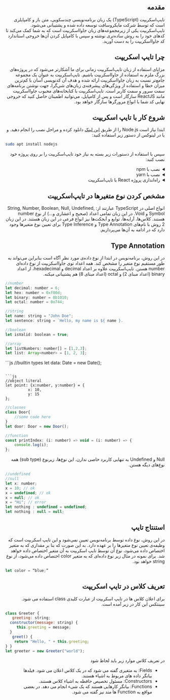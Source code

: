 <h2 dir="rtl">مقدمه</h2>
<p dir="rtl">
تایپ‌اسکریپت (TypeScript) یک زبان برنامه‌نویسی چندسکویی، متن باز و کامپایلری است که توسط شرکت مایکروسافت توسعه داده شده و پشتیبانی می‌شود. تایپ‌اسکریپت یکی از زیرمجموعه‌های زبان جاوااسکریپت است که به شما کمک می‌کند تا کدهای خود را به روش ساده‌تری نوشته و سپس با کامپایل‌ کردن آن‌ها خروجی استاندارد کد جاوااسکریپت را به دست آورید.
</p>

<h2 dir="rtl">چرا تایپ اسکریپت</h2>
<p dir="rtl">
مزایای استفاده از زبان تایپ‌اسکریپت زمانی برای ما آشکارتر می‌شود که در پروژه‌های بزرگ ملزم به استفاده از جاوااسکریپت باشیم. تایپ‌اسکریپت به عنوان یک مجموعه جامع‌تر نسبت به زبان جاوااسکریپت ارائه شده و هدف آن کدنویسی آسان با کم‌ترین میزان خطا و استفاده از ویژگی‌های پیشرفته‌ی زبان‌های شی‌گرا، جهت نوشتن برنامه‌های سمت سرور و سمت کاربر است.
تایپ‌اسکریپت با کتابخانه‌های محبوب جاوااسکریپت مانند ReactJS سازگار است و پس از کامپایل، می‌توانید اطمینان حاصل کنید که خروجی نهایی کد شما با انواع مرورگرها سازگار خواهد بود.
</p>

<h2 dir="rtl">شروع کار با تایپ اسکریپت</h2>

<p dir="rtl">
ابتدا نیاز است Node.js را از طریق <a href="https://nodejs.org">این لینک</a> دانلود کرده و مراحل نصب را انجام دهید. و یا در لینوکس از دستور زیر استفاده کنید:
</p>

```bash
sudo apt install nodejs
```

<p dir="rtl">
سپس با استفاده از دستورات زیر بسته به نیاز خود تایپ‌اسکریپت را بر روی پروژه خود نصب کنید:
</p>

<details dir="rtl"><summary dir="rtl">نصب با npm</summary>
<p>
	
```bash
npm install -g typescript
```
	
</p>
</details>
<details dir="rtl"><summary dir="rtl">نصب با yarn</summary>
<p>
	
```bash
yarn add typescript
```
	
</p>
</details>
<details dir="rtl"><summary dir="rtl">راه‌اندازی پروژه React با تایپ‌اسکریپت</summary>
<p>
	
```bash
npx create-react-app my-app --template typescript
yarn create react-app my-app --template typescript
```
	
</p>
</details>

<h2 dir="rtl">مشخص کردن نوع متغیرها در تایپ‌اسکریپت</h2>
<p dir="rtl">
	انواع اصلی در TypeScript عبارتند از: String, Number, Boolean, Null, Undefined, Symbol و Void. در این زبان تمامی اعداد (صحیح و اعشاری و…) از نوع number هستند. کلاس‌ها، آرایه‌ها، توابع و آبجکت‌ها نیز انواع فرعی در این زبان هستند.
در این زبان 2 روش با نام‌های Type Annotation و Type Inference برای تعیین نوع متغیرها وجود دارد که در ادامه به آن‌ها می‌پردازیم.
</p>

<h2 dir="rtl">Type Annotation</h2>
<p dir="rtl">
	در این روش، برنامه‌نویس در ابتدا از نوع داده‌ی مورد نظر آگاه است بنابراین می‌تواند به طور مستقیم نوع متغیر را مشخص ‌کند.
همه اعداد توی جاوااسکریپت از نوع داده‌ای number هستن. تایپ‌اسکریپت علاوه بر اعداد decimal و hexadecimal، از اعداد binary (اعداد مبنای 2) و octal (اعداد مبنای 8) هم پشتیبانی میکنه.
</p>

```js
//number
let decimal: number = 6;
let hex: number = 0xf00d;
let binary: number = 0b1010;
let octal: number = 0o744;
```

```js
//string
let name: string = "John Doe";
let sentence: string = `Hello, my name is ${ name }.
```

```js
//boolean
let isValid: boolean = true;
```

```js
//array
let listNumbers: number[] = [1,2,3];
let list: Array<number> = [1, 2, 3];
```

‍‍‍```js
//builtin types
let data: Date =  new Date();
```

```js
//object literal
let point: {x:number, y:number} = {
          x: 10, 
          y: 15
};
```

```js
//classes
class Door{
	//some code here  
}
let door: Door = new Door();
```

```js
//function
const printIndex: (i: number) =˃ void = (i: number) =˃ {
	console.log(i);
};
```

<p dir="rtl">
	Null و Undefined به تنهایی کاربرد خاصی ندارن. این نوع‌ها، زیرنوع (sub type) همه نوع‌های دیگه هستن.
</p>

```js
//undefined
//null
let x: number;
x = 10; // ok
x = undefined; // ok
x = null; // ok 
x = "Hi"; // error
let nothing : undefined = undefined;
let nothing : null = null;
```

<h2 dir="rtl">استنتاج تایپ</h2>
<p dir="rtl">
	در این روش، نوع داده توسط برنامه‌نویس تعیین نمی‌شود و این تایپ اسکریپت است که وظیفه‌ی تعیین نوع متغیرها را بر عهده دارد. به این صورت که بنا بر مقداری که به متغیر اختصاص داده می‌شود، نوع آن توسط تایپ اسکریپت به آن متغیر اختصاص داده خواهد شد.
برای نمونه در مثال زیر نوع داده‌ای که به متغیر color اختصاص داده می‌شود، از نوع string خواهد بود.
</p>

```js
let color = “blue;”
```

<h2 dir="rtl">تعریف کلاس در تایپ اسکریپت</h2>
<p dir="rtl">
	برای اعلان کلاس ها در تایپ اسکریپت از عبارت کلیدی class استفاده می شود. سینتکس این کار در زیر آمده است.
</p>

```js
class Greeter {  
   greeting: string;   
  constructor(message: string) {    
     this.greeting = message;   
  }  
   greet() {     
    return "Hello, " + this.greeting;     
} }
let greeter = new Greeter("world");
```

<p dir="rtl">در تعریف کلاس موارد زیر باید لحاظ شود</p>

<ul dir="rtl">
	<li>Fields: به متغیری گفته می شود که در یک کلاس اعلان می شود. فیلدها بیانگر داده های مربوط به اشیاء هستند.</li>
	<li>Constructors: مسئول تخصیص حافظه به اشیاء کلاس هستند.</li>
	<li>Functions: بیانگر کارهایی هستند که یک شیء انجام می دهد. در بعضی مواقع به Function ها متد نیز گفته می شود.</li>
</ul>

<h2 dir="rtl"></h2>
<p dir="rtl">
</p>

<h2 dir="rtl"></h2>
<p dir="rtl">
</p>
